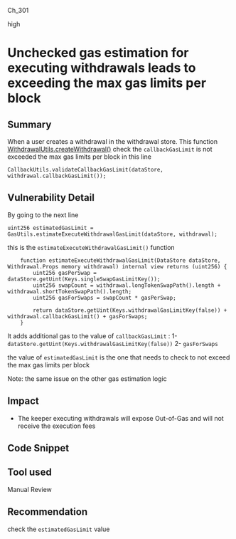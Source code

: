 Ch_301

high

# Unchecked gas estimation for executing withdrawals leads to exceeding the max gas limits per block

## Summary
When a user creates a withdrawal in the withdrawal store. This function [WithdrawalUtils.createWithdrawal()](https://github.com/sherlock-audit/2023-04-gmx/blob/main/gmx-synthetics/contracts/withdrawal/WithdrawalUtils.sol#L101-L166) check the `callbackGasLimit` is not exceeded the max gas limits per block in this line 
```solidity
CallbackUtils.validateCallbackGasLimit(dataStore, withdrawal.callbackGasLimit());
```
## Vulnerability Detail
By going to the next line
```solidity
uint256 estimatedGasLimit = GasUtils.estimateExecuteWithdrawalGasLimit(dataStore, withdrawal);
```
this is the `estimateExecuteWithdrawalGasLimit()` function
```solidity
    function estimateExecuteWithdrawalGasLimit(DataStore dataStore, Withdrawal.Props memory withdrawal) internal view returns (uint256) {
        uint256 gasPerSwap = dataStore.getUint(Keys.singleSwapGasLimitKey());
        uint256 swapCount = withdrawal.longTokenSwapPath().length + withdrawal.shortTokenSwapPath().length;
        uint256 gasForSwaps = swapCount * gasPerSwap;

        return dataStore.getUint(Keys.withdrawalGasLimitKey(false)) + withdrawal.callbackGasLimit() + gasForSwaps;
    }
```
It adds additional gas to the value of  `callbackGasLimit` :
1- `dataStore.getUint(Keys.withdrawalGasLimitKey(false))`
2- `gasForSwaps`

the value of `estimatedGasLimit`  is the one that needs to check to not exceed the max gas limits per block 

Note: the same issue on the other gas estimation logic 

## Impact
- The keeper executing withdrawals will expose Out-of-Gas and will not receive the execution fees 

## Code Snippet

## Tool used

Manual Review

## Recommendation
check the `estimatedGasLimit` value 